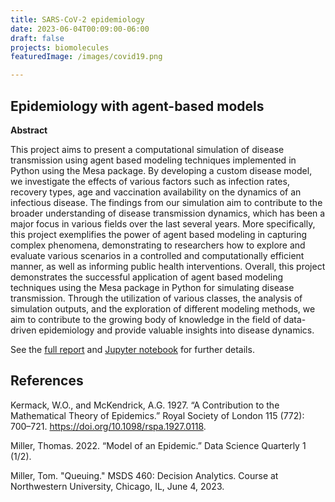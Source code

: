 ```yaml
---
title: SARS‑CoV‑2 epidemiology
date: 2023-06-04T00:09:00-06:00
draft: false
projects: biomolecules
featuredImage: /images/covid19.png

---
```

## Epidemiology with agent-based models
**Abstract**

This project aims to present a computational simulation of disease transmission using agent based modeling techniques implemented in Python using the Mesa package. By developing a custom disease model, we investigate the effects of various factors such as infection rates, recovery types, age and vaccination availability on the dynamics of an infectious disease. The findings from our simulation aim to contribute to the broader understanding of disease transmission dynamics, which has been a major focus in various fields over the last several years. More specifically, this project exemplifies the power of agent based modeling in capturing complex phenomena, demonstrating to researchers how to explore and evaluate various scenarios in a controlled and computationally efficient manner, as well as informing public health interventions. Overall, this project demonstrates the successful application of agent based modeling techniques using the Mesa package in Python for simulating disease transmission. Through the utilization of various classes, the analysis of simulation outputs, and the exploration of different modeling methods, we aim to contribute to the growing body of knowledge in the field of data-driven epidemiology and provide valuable insights into disease dynamics.

See the [full report](/docs/group2-term-paper.pdf) <i class="fa-solid fa-arrow-up-right-from-square"></i> and [Jupyter notebook](/docs/group2-term-project.html) <i class="fa-solid fa-arrow-up-right-from-square"></i> for further details.

## References
Kermack, W.O., and McKendrick, A.G. 1927. “A Contribution to the Mathematical Theory of Epidemics.” Royal Society of London 115 (772): 700–721. https://doi.org/10.1098/rspa.1927.0118.

Miller, Thomas. 2022. “Model of an Epidemic.” Data Science Quarterly 1 (1/2).

Miller, Tom. "Queuing." MSDS 460: Decision Analytics. Course at Northwestern University, Chicago, IL, June 4, 2023.